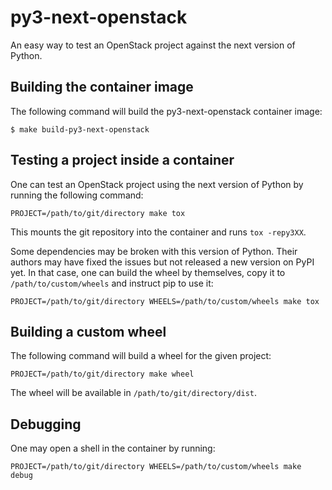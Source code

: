 # py3-next-openstack

An easy way to test an OpenStack project against the next version of Python.

## Building the container image

The following command will build the py3-next-openstack container image:

~~~console
$ make build-py3-next-openstack
~~~

## Testing a project inside a container

One can test an OpenStack project using the next version of Python by running
the following command:

~~~console
PROJECT=/path/to/git/directory make tox
~~~

This mounts the git repository into the container and runs `tox -repy3XX`.

Some dependencies may be broken with this version of Python. Their authors may
have fixed the issues but not released a new version on PyPI yet. In that case,
one can build the wheel by themselves, copy it to `/path/to/custom/wheels` and
instruct pip to use it:

~~~console
PROJECT=/path/to/git/directory WHEELS=/path/to/custom/wheels make tox
~~~

## Building a custom wheel

The following command will build a wheel for the given project:

~~~console
PROJECT=/path/to/git/directory make wheel
~~~

The wheel will be available in `/path/to/git/directory/dist`.

## Debugging

One may open a shell in the container by running:

~~~console
PROJECT=/path/to/git/directory WHEELS=/path/to/custom/wheels make debug
~~~
